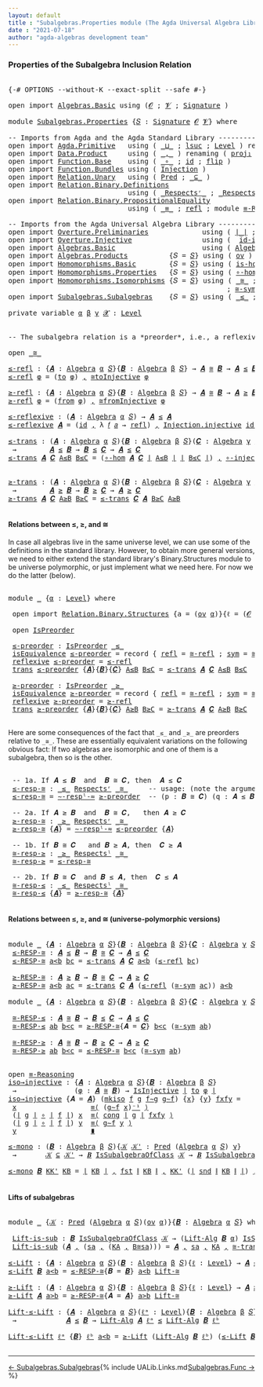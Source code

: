 ```yaml
---
layout: default
title : "Subalgebras.Properties module (The Agda Universal Algebra Library)"
date : "2021-07-18"
author: "agda-algebras development team"
---
```


### <a id="properties-of-the-subalgebra-inclusion-relation">Properties of the Subalgebra Inclusion Relation</a>

<pre class="Agda">

<a id="291" class="Symbol">{-#</a> <a id="295" class="Keyword">OPTIONS</a> <a id="303" class="Pragma">--without-K</a> <a id="315" class="Pragma">--exact-split</a> <a id="329" class="Pragma">--safe</a> <a id="336" class="Symbol">#-}</a>

<a id="341" class="Keyword">open</a> <a id="346" class="Keyword">import</a> <a id="353" href="Algebras.Basic.html" class="Module">Algebras.Basic</a> <a id="368" class="Keyword">using</a> <a id="374" class="Symbol">(</a><a id="375" href="Algebras.Basic.html#1130" class="Generalizable">𝓞</a> <a id="377" class="Symbol">;</a> <a id="379" href="Algebras.Basic.html#1132" class="Generalizable">𝓥</a> <a id="381" class="Symbol">;</a> <a id="383" href="Algebras.Basic.html#3858" class="Function">Signature</a> <a id="393" class="Symbol">)</a>

<a id="396" class="Keyword">module</a> <a id="403" href="Subalgebras.Properties.html" class="Module">Subalgebras.Properties</a> <a id="426" class="Symbol">{</a><a id="427" href="Subalgebras.Properties.html#427" class="Bound">𝑆</a> <a id="429" class="Symbol">:</a> <a id="431" href="Algebras.Basic.html#3858" class="Function">Signature</a> <a id="441" href="Algebras.Basic.html#1130" class="Generalizable">𝓞</a> <a id="443" href="Algebras.Basic.html#1132" class="Generalizable">𝓥</a><a id="444" class="Symbol">}</a> <a id="446" class="Keyword">where</a>

<a id="453" class="Comment">-- Imports from Agda and the Agda Standard Library -------------------------------</a>
<a id="536" class="Keyword">open</a> <a id="541" class="Keyword">import</a> <a id="548" href="Agda.Primitive.html" class="Module">Agda.Primitive</a>   <a id="565" class="Keyword">using</a> <a id="571" class="Symbol">(</a> <a id="573" href="Agda.Primitive.html#810" class="Primitive Operator">_⊔_</a> <a id="577" class="Symbol">;</a> <a id="579" href="Agda.Primitive.html#780" class="Primitive">lsuc</a> <a id="584" class="Symbol">;</a> <a id="586" href="Agda.Primitive.html#597" class="Postulate">Level</a> <a id="592" class="Symbol">)</a> <a id="594" class="Keyword">renaming</a> <a id="603" class="Symbol">(</a> <a id="605" href="Agda.Primitive.html#326" class="Primitive">Set</a> <a id="609" class="Symbol">to</a> <a id="612" class="Primitive">Type</a> <a id="617" class="Symbol">)</a>
<a id="619" class="Keyword">open</a> <a id="624" class="Keyword">import</a> <a id="631" href="Data.Product.html" class="Module">Data.Product</a>     <a id="648" class="Keyword">using</a> <a id="654" class="Symbol">(</a> <a id="656" href="Agda.Builtin.Sigma.html#236" class="InductiveConstructor Operator">_,_</a> <a id="660" class="Symbol">)</a> <a id="662" class="Keyword">renaming</a> <a id="671" class="Symbol">(</a> <a id="673" href="Agda.Builtin.Sigma.html#252" class="Field">proj₁</a> <a id="679" class="Symbol">to</a> <a id="682" class="Field">fst</a> <a id="686" class="Symbol">;</a> <a id="688" href="Agda.Builtin.Sigma.html#264" class="Field">proj₂</a> <a id="694" class="Symbol">to</a> <a id="697" class="Field">snd</a> <a id="701" class="Symbol">)</a>
<a id="703" class="Keyword">open</a> <a id="708" class="Keyword">import</a> <a id="715" href="Function.Base.html" class="Module">Function.Base</a>    <a id="732" class="Keyword">using</a> <a id="738" class="Symbol">(</a> <a id="740" href="Function.Base.html#1031" class="Function Operator">_∘_</a> <a id="744" class="Symbol">;</a> <a id="746" href="Function.Base.html#615" class="Function">id</a> <a id="749" class="Symbol">;</a> <a id="751" href="Function.Base.html#1554" class="Function">flip</a> <a id="756" class="Symbol">)</a>
<a id="758" class="Keyword">open</a> <a id="763" class="Keyword">import</a> <a id="770" href="Function.Bundles.html" class="Module">Function.Bundles</a> <a id="787" class="Keyword">using</a> <a id="793" class="Symbol">(</a> <a id="795" href="Function.Bundles.html#2240" class="Record">Injection</a> <a id="805" class="Symbol">)</a>
<a id="807" class="Keyword">open</a> <a id="812" class="Keyword">import</a> <a id="819" href="Relation.Unary.html" class="Module">Relation.Unary</a>   <a id="836" class="Keyword">using</a> <a id="842" class="Symbol">(</a> <a id="844" href="Relation.Unary.html#1101" class="Function">Pred</a> <a id="849" class="Symbol">;</a> <a id="851" href="Relation.Unary.html#1742" class="Function Operator">_⊆_</a> <a id="855" class="Symbol">)</a>
<a id="857" class="Keyword">open</a> <a id="862" class="Keyword">import</a> <a id="869" href="Relation.Binary.Definitions.html" class="Module">Relation.Binary.Definitions</a>
                             <a id="926" class="Keyword">using</a> <a id="932" class="Symbol">(</a> <a id="934" href="Relation.Binary.Definitions.html#3861" class="Function Operator">_Respectsʳ_</a> <a id="946" class="Symbol">;</a> <a id="948" href="Relation.Binary.Definitions.html#4026" class="Function Operator">_Respectsˡ_</a> <a id="960" class="Symbol">)</a>
<a id="962" class="Keyword">open</a> <a id="967" class="Keyword">import</a> <a id="974" href="Relation.Binary.PropositionalEquality.html" class="Module">Relation.Binary.PropositionalEquality</a>
                             <a id="1041" class="Keyword">using</a> <a id="1047" class="Symbol">(</a> <a id="1049" href="Agda.Builtin.Equality.html#151" class="Datatype Operator">_≡_</a> <a id="1053" class="Symbol">;</a> <a id="1055" href="Agda.Builtin.Equality.html#208" class="InductiveConstructor">refl</a> <a id="1060" class="Symbol">;</a> <a id="1062" class="Keyword">module</a> <a id="1069" href="Relation.Binary.PropositionalEquality.Core.html#2708" class="Module">≡-Reasoning</a> <a id="1081" class="Symbol">;</a> <a id="1083" href="Relation.Binary.PropositionalEquality.Core.html#1130" class="Function">cong</a> <a id="1088" class="Symbol">)</a>

<a id="1091" class="Comment">-- Imports from the Agda Universal Algebra Library --------------------</a>
<a id="1163" class="Keyword">open</a> <a id="1168" class="Keyword">import</a> <a id="1175" href="Overture.Preliminaries.html" class="Module">Overture.Preliminaries</a>             <a id="1210" class="Keyword">using</a> <a id="1216" class="Symbol">(</a> <a id="1218" href="Overture.Preliminaries.html#4382" class="Function Operator">∣_∣</a> <a id="1222" class="Symbol">;</a> <a id="1224" href="Overture.Preliminaries.html#4420" class="Function Operator">∥_∥</a> <a id="1228" class="Symbol">;</a> <a id="1230" href="Overture.Preliminaries.html#4975" class="Function Operator">_⁻¹</a> <a id="1234" class="Symbol">)</a>
<a id="1236" class="Keyword">open</a> <a id="1241" class="Keyword">import</a> <a id="1248" href="Overture.Injective.html" class="Module">Overture.Injective</a>                 <a id="1283" class="Keyword">using</a> <a id="1289" class="Symbol">(</a>  <a id="1292" href="Overture.Injective.html#1150" class="Function">id-is-injective</a> <a id="1308" class="Symbol">;</a> <a id="1310" href="Overture.Injective.html#1265" class="Function">IsInjective</a> <a id="1322" class="Symbol">;</a> <a id="1324" href="Overture.Injective.html#1440" class="Function">∘-injective</a> <a id="1336" class="Symbol">)</a>
<a id="1338" class="Keyword">open</a> <a id="1343" class="Keyword">import</a> <a id="1350" href="Algebras.Basic.html" class="Module">Algebras.Basic</a>                     <a id="1385" class="Keyword">using</a> <a id="1391" class="Symbol">(</a> <a id="1393" href="Algebras.Basic.html#6222" class="Function">Algebra</a> <a id="1401" class="Symbol">;</a> <a id="1403" href="Algebras.Basic.html#10858" class="Function">Lift-Alg</a> <a id="1412" class="Symbol">)</a>
<a id="1414" class="Keyword">open</a> <a id="1419" class="Keyword">import</a> <a id="1426" href="Algebras.Products.html" class="Module">Algebras.Products</a>          <a id="1453" class="Symbol">{</a><a id="1454" class="Argument">𝑆</a> <a id="1456" class="Symbol">=</a> <a id="1458" href="Subalgebras.Properties.html#427" class="Bound">𝑆</a><a id="1459" class="Symbol">}</a> <a id="1461" class="Keyword">using</a> <a id="1467" class="Symbol">(</a> <a id="1469" href="Algebras.Products.html#3135" class="Function">ov</a> <a id="1472" class="Symbol">)</a>
<a id="1474" class="Keyword">open</a> <a id="1479" class="Keyword">import</a> <a id="1486" href="Homomorphisms.Basic.html" class="Module">Homomorphisms.Basic</a>        <a id="1513" class="Symbol">{</a><a id="1514" class="Argument">𝑆</a> <a id="1516" class="Symbol">=</a> <a id="1518" href="Subalgebras.Properties.html#427" class="Bound">𝑆</a><a id="1519" class="Symbol">}</a> <a id="1521" class="Keyword">using</a> <a id="1527" class="Symbol">(</a> <a id="1529" href="Homomorphisms.Basic.html#2538" class="Function">is-homomorphism</a> <a id="1545" class="Symbol">)</a>
<a id="1547" class="Keyword">open</a> <a id="1552" class="Keyword">import</a> <a id="1559" href="Homomorphisms.Properties.html" class="Module">Homomorphisms.Properties</a>   <a id="1586" class="Symbol">{</a><a id="1587" class="Argument">𝑆</a> <a id="1589" class="Symbol">=</a> <a id="1591" href="Subalgebras.Properties.html#427" class="Bound">𝑆</a><a id="1592" class="Symbol">}</a> <a id="1594" class="Keyword">using</a> <a id="1600" class="Symbol">(</a> <a id="1602" href="Homomorphisms.Properties.html#1366" class="Function">∘-hom</a> <a id="1608" class="Symbol">;</a> <a id="1610" href="Homomorphisms.Properties.html#1680" class="Function">∘-is-hom</a> <a id="1619" class="Symbol">)</a>
<a id="1621" class="Keyword">open</a> <a id="1626" class="Keyword">import</a> <a id="1633" href="Homomorphisms.Isomorphisms.html" class="Module">Homomorphisms.Isomorphisms</a> <a id="1660" class="Symbol">{</a><a id="1661" class="Argument">𝑆</a> <a id="1663" class="Symbol">=</a> <a id="1665" href="Subalgebras.Properties.html#427" class="Bound">𝑆</a><a id="1666" class="Symbol">}</a> <a id="1668" class="Keyword">using</a> <a id="1674" class="Symbol">(</a> <a id="1676" href="Homomorphisms.Isomorphisms.html#2333" class="Record Operator">_≅_</a> <a id="1680" class="Symbol">;</a> <a id="1682" href="Homomorphisms.Isomorphisms.html#3500" class="Function">≅toInjective</a> <a id="1695" class="Symbol">;</a> <a id="1697" href="Homomorphisms.Isomorphisms.html#3828" class="Function">≅fromInjective</a> <a id="1712" class="Symbol">;</a> <a id="1714" href="Homomorphisms.Isomorphisms.html#2874" class="Function">≅-refl</a>
                                                     <a id="1774" class="Symbol">;</a> <a id="1776" href="Homomorphisms.Isomorphisms.html#2964" class="Function">≅-sym</a> <a id="1782" class="Symbol">;</a> <a id="1784" href="Homomorphisms.Isomorphisms.html#3053" class="Function">≅-trans</a> <a id="1792" class="Symbol">;</a> <a id="1794" href="Homomorphisms.Isomorphisms.html#4408" class="Function">Lift-≅</a> <a id="1801" class="Symbol">;</a> <a id="1803" href="Homomorphisms.Isomorphisms.html#2427" class="InductiveConstructor">mkiso</a> <a id="1809" class="Symbol">)</a>
<a id="1811" class="Keyword">open</a> <a id="1816" class="Keyword">import</a> <a id="1823" href="Subalgebras.Subalgebras.html" class="Module">Subalgebras.Subalgebras</a>    <a id="1850" class="Symbol">{</a><a id="1851" class="Argument">𝑆</a> <a id="1853" class="Symbol">=</a> <a id="1855" href="Subalgebras.Properties.html#427" class="Bound">𝑆</a><a id="1856" class="Symbol">}</a> <a id="1858" class="Keyword">using</a> <a id="1864" class="Symbol">(</a> <a id="1866" href="Subalgebras.Subalgebras.html#2186" class="Function Operator">_≤_</a> <a id="1870" class="Symbol">;</a> <a id="1872" href="Subalgebras.Subalgebras.html#2339" class="Function Operator">_≥_</a> <a id="1876" class="Symbol">;</a> <a id="1878" href="Subalgebras.Subalgebras.html#5744" class="Function Operator">_IsSubalgebraOfClass_</a> <a id="1900" class="Symbol">)</a>

<a id="1903" class="Keyword">private</a> <a id="1911" class="Keyword">variable</a> <a id="1920" href="Subalgebras.Properties.html#1920" class="Generalizable">α</a> <a id="1922" href="Subalgebras.Properties.html#1922" class="Generalizable">β</a> <a id="1924" href="Subalgebras.Properties.html#1924" class="Generalizable">γ</a> <a id="1926" href="Subalgebras.Properties.html#1926" class="Generalizable">𝓧</a> <a id="1928" class="Symbol">:</a> <a id="1930" href="Agda.Primitive.html#597" class="Postulate">Level</a>


<a id="1938" class="Comment">-- The subalgebra relation is a *preorder*, i.e., a reflexive transitive binary relation.</a>

<a id="2029" class="Keyword">open</a> <a id="2034" href="Homomorphisms.Isomorphisms.html#2333" class="Module Operator">_≅_</a>

<a id="≤-refl"></a><a id="2039" href="Subalgebras.Properties.html#2039" class="Function">≤-refl</a> <a id="2046" class="Symbol">:</a> <a id="2048" class="Symbol">{</a><a id="2049" href="Subalgebras.Properties.html#2049" class="Bound">𝑨</a> <a id="2051" class="Symbol">:</a> <a id="2053" href="Algebras.Basic.html#6222" class="Function">Algebra</a> <a id="2061" href="Subalgebras.Properties.html#1920" class="Generalizable">α</a> <a id="2063" href="Subalgebras.Properties.html#427" class="Bound">𝑆</a><a id="2064" class="Symbol">}{</a><a id="2066" href="Subalgebras.Properties.html#2066" class="Bound">𝑩</a> <a id="2068" class="Symbol">:</a> <a id="2070" href="Algebras.Basic.html#6222" class="Function">Algebra</a> <a id="2078" href="Subalgebras.Properties.html#1922" class="Generalizable">β</a> <a id="2080" href="Subalgebras.Properties.html#427" class="Bound">𝑆</a><a id="2081" class="Symbol">}</a> <a id="2083" class="Symbol">→</a> <a id="2085" href="Subalgebras.Properties.html#2049" class="Bound">𝑨</a> <a id="2087" href="Homomorphisms.Isomorphisms.html#2333" class="Record Operator">≅</a> <a id="2089" href="Subalgebras.Properties.html#2066" class="Bound">𝑩</a> <a id="2091" class="Symbol">→</a> <a id="2093" href="Subalgebras.Properties.html#2049" class="Bound">𝑨</a> <a id="2095" href="Subalgebras.Subalgebras.html#2186" class="Function Operator">≤</a> <a id="2097" href="Subalgebras.Properties.html#2066" class="Bound">𝑩</a>
<a id="2099" href="Subalgebras.Properties.html#2039" class="Function">≤-refl</a> <a id="2106" href="Subalgebras.Properties.html#2106" class="Bound">φ</a> <a id="2108" class="Symbol">=</a> <a id="2110" class="Symbol">(</a><a id="2111" href="Homomorphisms.Isomorphisms.html#2442" class="Field">to</a> <a id="2114" href="Subalgebras.Properties.html#2106" class="Bound">φ</a><a id="2115" class="Symbol">)</a> <a id="2117" href="Agda.Builtin.Sigma.html#236" class="InductiveConstructor Operator">,</a> <a id="2119" href="Homomorphisms.Isomorphisms.html#3500" class="Function">≅toInjective</a> <a id="2132" href="Subalgebras.Properties.html#2106" class="Bound">φ</a>

<a id="≥-refl"></a><a id="2135" href="Subalgebras.Properties.html#2135" class="Function">≥-refl</a> <a id="2142" class="Symbol">:</a> <a id="2144" class="Symbol">{</a><a id="2145" href="Subalgebras.Properties.html#2145" class="Bound">𝑨</a> <a id="2147" class="Symbol">:</a> <a id="2149" href="Algebras.Basic.html#6222" class="Function">Algebra</a> <a id="2157" href="Subalgebras.Properties.html#1920" class="Generalizable">α</a> <a id="2159" href="Subalgebras.Properties.html#427" class="Bound">𝑆</a><a id="2160" class="Symbol">}{</a><a id="2162" href="Subalgebras.Properties.html#2162" class="Bound">𝑩</a> <a id="2164" class="Symbol">:</a> <a id="2166" href="Algebras.Basic.html#6222" class="Function">Algebra</a> <a id="2174" href="Subalgebras.Properties.html#1922" class="Generalizable">β</a> <a id="2176" href="Subalgebras.Properties.html#427" class="Bound">𝑆</a><a id="2177" class="Symbol">}</a> <a id="2179" class="Symbol">→</a> <a id="2181" href="Subalgebras.Properties.html#2145" class="Bound">𝑨</a> <a id="2183" href="Homomorphisms.Isomorphisms.html#2333" class="Record Operator">≅</a> <a id="2185" href="Subalgebras.Properties.html#2162" class="Bound">𝑩</a> <a id="2187" class="Symbol">→</a> <a id="2189" href="Subalgebras.Properties.html#2145" class="Bound">𝑨</a> <a id="2191" href="Subalgebras.Subalgebras.html#2339" class="Function Operator">≥</a> <a id="2193" href="Subalgebras.Properties.html#2162" class="Bound">𝑩</a>
<a id="2195" href="Subalgebras.Properties.html#2135" class="Function">≥-refl</a> <a id="2202" href="Subalgebras.Properties.html#2202" class="Bound">φ</a> <a id="2204" class="Symbol">=</a> <a id="2206" class="Symbol">(</a><a id="2207" href="Homomorphisms.Isomorphisms.html#2457" class="Field">from</a> <a id="2212" href="Subalgebras.Properties.html#2202" class="Bound">φ</a><a id="2213" class="Symbol">)</a> <a id="2215" href="Agda.Builtin.Sigma.html#236" class="InductiveConstructor Operator">,</a> <a id="2217" href="Homomorphisms.Isomorphisms.html#3828" class="Function">≅fromInjective</a> <a id="2232" href="Subalgebras.Properties.html#2202" class="Bound">φ</a>

<a id="≤-reflexive"></a><a id="2235" href="Subalgebras.Properties.html#2235" class="Function">≤-reflexive</a> <a id="2247" class="Symbol">:</a> <a id="2249" class="Symbol">(</a><a id="2250" href="Subalgebras.Properties.html#2250" class="Bound">𝑨</a> <a id="2252" class="Symbol">:</a> <a id="2254" href="Algebras.Basic.html#6222" class="Function">Algebra</a> <a id="2262" href="Subalgebras.Properties.html#1920" class="Generalizable">α</a> <a id="2264" href="Subalgebras.Properties.html#427" class="Bound">𝑆</a><a id="2265" class="Symbol">)</a> <a id="2267" class="Symbol">→</a> <a id="2269" href="Subalgebras.Properties.html#2250" class="Bound">𝑨</a> <a id="2271" href="Subalgebras.Subalgebras.html#2186" class="Function Operator">≤</a> <a id="2273" href="Subalgebras.Properties.html#2250" class="Bound">𝑨</a>
<a id="2275" href="Subalgebras.Properties.html#2235" class="Function">≤-reflexive</a> <a id="2287" href="Subalgebras.Properties.html#2287" class="Bound">𝑨</a> <a id="2289" class="Symbol">=</a> <a id="2291" class="Symbol">(</a><a id="2292" href="Function.Base.html#615" class="Function">id</a> <a id="2295" href="Agda.Builtin.Sigma.html#236" class="InductiveConstructor Operator">,</a> <a id="2297" class="Symbol">λ</a> <a id="2299" href="Subalgebras.Properties.html#2299" class="Bound">𝑓</a> <a id="2301" href="Subalgebras.Properties.html#2301" class="Bound">𝑎</a> <a id="2303" class="Symbol">→</a> <a id="2305" href="Agda.Builtin.Equality.html#208" class="InductiveConstructor">refl</a><a id="2309" class="Symbol">)</a> <a id="2311" href="Agda.Builtin.Sigma.html#236" class="InductiveConstructor Operator">,</a> <a id="2313" href="Function.Bundles.html#2366" class="Field">Injection.injective</a> <a id="2333" href="Overture.Injective.html#1150" class="Function">id-is-injective</a>

<a id="≤-trans"></a><a id="2350" href="Subalgebras.Properties.html#2350" class="Function">≤-trans</a> <a id="2358" class="Symbol">:</a> <a id="2360" class="Symbol">(</a><a id="2361" href="Subalgebras.Properties.html#2361" class="Bound">𝑨</a> <a id="2363" class="Symbol">:</a> <a id="2365" href="Algebras.Basic.html#6222" class="Function">Algebra</a> <a id="2373" href="Subalgebras.Properties.html#1920" class="Generalizable">α</a> <a id="2375" href="Subalgebras.Properties.html#427" class="Bound">𝑆</a><a id="2376" class="Symbol">){</a><a id="2378" href="Subalgebras.Properties.html#2378" class="Bound">𝑩</a> <a id="2380" class="Symbol">:</a> <a id="2382" href="Algebras.Basic.html#6222" class="Function">Algebra</a> <a id="2390" href="Subalgebras.Properties.html#1922" class="Generalizable">β</a> <a id="2392" href="Subalgebras.Properties.html#427" class="Bound">𝑆</a><a id="2393" class="Symbol">}(</a><a id="2395" href="Subalgebras.Properties.html#2395" class="Bound">𝑪</a> <a id="2397" class="Symbol">:</a> <a id="2399" href="Algebras.Basic.html#6222" class="Function">Algebra</a> <a id="2407" href="Subalgebras.Properties.html#1924" class="Generalizable">γ</a> <a id="2409" href="Subalgebras.Properties.html#427" class="Bound">𝑆</a><a id="2410" class="Symbol">)</a>
 <a id="2413" class="Symbol">→</a>        <a id="2422" href="Subalgebras.Properties.html#2361" class="Bound">𝑨</a> <a id="2424" href="Subalgebras.Subalgebras.html#2186" class="Function Operator">≤</a> <a id="2426" href="Subalgebras.Properties.html#2378" class="Bound">𝑩</a> <a id="2428" class="Symbol">→</a> <a id="2430" href="Subalgebras.Properties.html#2378" class="Bound">𝑩</a> <a id="2432" href="Subalgebras.Subalgebras.html#2186" class="Function Operator">≤</a> <a id="2434" href="Subalgebras.Properties.html#2395" class="Bound">𝑪</a> <a id="2436" class="Symbol">→</a> <a id="2438" href="Subalgebras.Properties.html#2361" class="Bound">𝑨</a> <a id="2440" href="Subalgebras.Subalgebras.html#2186" class="Function Operator">≤</a> <a id="2442" href="Subalgebras.Properties.html#2395" class="Bound">𝑪</a>
<a id="2444" href="Subalgebras.Properties.html#2350" class="Function">≤-trans</a> <a id="2452" href="Subalgebras.Properties.html#2452" class="Bound">𝑨</a> <a id="2454" href="Subalgebras.Properties.html#2454" class="Bound">𝑪</a> <a id="2456" href="Subalgebras.Properties.html#2456" class="Bound">A≤B</a> <a id="2460" href="Subalgebras.Properties.html#2460" class="Bound">B≤C</a> <a id="2464" class="Symbol">=</a> <a id="2466" class="Symbol">(</a><a id="2467" href="Homomorphisms.Properties.html#1366" class="Function">∘-hom</a> <a id="2473" href="Subalgebras.Properties.html#2452" class="Bound">𝑨</a> <a id="2475" href="Subalgebras.Properties.html#2454" class="Bound">𝑪</a> <a id="2477" href="Overture.Preliminaries.html#4382" class="Function Operator">∣</a> <a id="2479" href="Subalgebras.Properties.html#2456" class="Bound">A≤B</a> <a id="2483" href="Overture.Preliminaries.html#4382" class="Function Operator">∣</a> <a id="2485" href="Overture.Preliminaries.html#4382" class="Function Operator">∣</a> <a id="2487" href="Subalgebras.Properties.html#2460" class="Bound">B≤C</a> <a id="2491" href="Overture.Preliminaries.html#4382" class="Function Operator">∣</a><a id="2492" class="Symbol">)</a> <a id="2494" href="Agda.Builtin.Sigma.html#236" class="InductiveConstructor Operator">,</a> <a id="2496" href="Overture.Injective.html#1440" class="Function">∘-injective</a> <a id="2508" href="Overture.Preliminaries.html#4420" class="Function Operator">∥</a> <a id="2510" href="Subalgebras.Properties.html#2456" class="Bound">A≤B</a> <a id="2514" href="Overture.Preliminaries.html#4420" class="Function Operator">∥</a> <a id="2516" href="Overture.Preliminaries.html#4420" class="Function Operator">∥</a> <a id="2518" href="Subalgebras.Properties.html#2460" class="Bound">B≤C</a> <a id="2522" href="Overture.Preliminaries.html#4420" class="Function Operator">∥</a>


<a id="≥-trans"></a><a id="2526" href="Subalgebras.Properties.html#2526" class="Function">≥-trans</a> <a id="2534" class="Symbol">:</a> <a id="2536" class="Symbol">(</a><a id="2537" href="Subalgebras.Properties.html#2537" class="Bound">𝑨</a> <a id="2539" class="Symbol">:</a> <a id="2541" href="Algebras.Basic.html#6222" class="Function">Algebra</a> <a id="2549" href="Subalgebras.Properties.html#1920" class="Generalizable">α</a> <a id="2551" href="Subalgebras.Properties.html#427" class="Bound">𝑆</a><a id="2552" class="Symbol">){</a><a id="2554" href="Subalgebras.Properties.html#2554" class="Bound">𝑩</a> <a id="2556" class="Symbol">:</a> <a id="2558" href="Algebras.Basic.html#6222" class="Function">Algebra</a> <a id="2566" href="Subalgebras.Properties.html#1922" class="Generalizable">β</a> <a id="2568" href="Subalgebras.Properties.html#427" class="Bound">𝑆</a><a id="2569" class="Symbol">}(</a><a id="2571" href="Subalgebras.Properties.html#2571" class="Bound">𝑪</a> <a id="2573" class="Symbol">:</a> <a id="2575" href="Algebras.Basic.html#6222" class="Function">Algebra</a> <a id="2583" href="Subalgebras.Properties.html#1924" class="Generalizable">γ</a> <a id="2585" href="Subalgebras.Properties.html#427" class="Bound">𝑆</a><a id="2586" class="Symbol">)</a>
 <a id="2589" class="Symbol">→</a>        <a id="2598" href="Subalgebras.Properties.html#2537" class="Bound">𝑨</a> <a id="2600" href="Subalgebras.Subalgebras.html#2339" class="Function Operator">≥</a> <a id="2602" href="Subalgebras.Properties.html#2554" class="Bound">𝑩</a> <a id="2604" class="Symbol">→</a> <a id="2606" href="Subalgebras.Properties.html#2554" class="Bound">𝑩</a> <a id="2608" href="Subalgebras.Subalgebras.html#2339" class="Function Operator">≥</a> <a id="2610" href="Subalgebras.Properties.html#2571" class="Bound">𝑪</a> <a id="2612" class="Symbol">→</a> <a id="2614" href="Subalgebras.Properties.html#2537" class="Bound">𝑨</a> <a id="2616" href="Subalgebras.Subalgebras.html#2339" class="Function Operator">≥</a> <a id="2618" href="Subalgebras.Properties.html#2571" class="Bound">𝑪</a>
<a id="2620" href="Subalgebras.Properties.html#2526" class="Function">≥-trans</a> <a id="2628" href="Subalgebras.Properties.html#2628" class="Bound">𝑨</a> <a id="2630" href="Subalgebras.Properties.html#2630" class="Bound">𝑪</a> <a id="2632" href="Subalgebras.Properties.html#2632" class="Bound">A≥B</a> <a id="2636" href="Subalgebras.Properties.html#2636" class="Bound">B≥C</a> <a id="2640" class="Symbol">=</a> <a id="2642" href="Subalgebras.Properties.html#2350" class="Function">≤-trans</a> <a id="2650" href="Subalgebras.Properties.html#2630" class="Bound">𝑪</a> <a id="2652" href="Subalgebras.Properties.html#2628" class="Bound">𝑨</a> <a id="2654" href="Subalgebras.Properties.html#2636" class="Bound">B≥C</a> <a id="2658" href="Subalgebras.Properties.html#2632" class="Bound">A≥B</a>

</pre>

#### <a id="relations-between">Relations between ≤, ≥, and ≅</a>

In case all algebras live in the same universe level, we can use some of the definitions
in the standard library. However, to obtain more general versions, we need to either
extend the standard library's Binary.Structures module to be universe polymorphic, or
just implement what we need here.  For now we do the latter (below).

<pre class="Agda">

<a id="3085" class="Keyword">module</a> <a id="3092" href="Subalgebras.Properties.html#3092" class="Module">_</a> <a id="3094" class="Symbol">{</a><a id="3095" href="Subalgebras.Properties.html#3095" class="Bound">α</a> <a id="3097" class="Symbol">:</a> <a id="3099" href="Agda.Primitive.html#597" class="Postulate">Level</a><a id="3104" class="Symbol">}</a> <a id="3106" class="Keyword">where</a>

 <a id="3114" class="Keyword">open</a> <a id="3119" class="Keyword">import</a> <a id="3126" href="Relation.Binary.Structures.html" class="Module">Relation.Binary.Structures</a> <a id="3153" class="Symbol">{</a><a id="3154" class="Argument">a</a> <a id="3156" class="Symbol">=</a> <a id="3158" class="Symbol">(</a><a id="3159" href="Algebras.Products.html#3135" class="Function">ov</a> <a id="3162" href="Subalgebras.Properties.html#3095" class="Bound">α</a><a id="3163" class="Symbol">)}{</a><a id="3166" class="Argument">ℓ</a> <a id="3168" class="Symbol">=</a> <a id="3170" class="Symbol">(</a><a id="3171" href="Subalgebras.Properties.html#441" class="Bound">𝓞</a> <a id="3173" href="Agda.Primitive.html#810" class="Primitive Operator">⊔</a> <a id="3175" href="Subalgebras.Properties.html#443" class="Bound">𝓥</a> <a id="3177" href="Agda.Primitive.html#810" class="Primitive Operator">⊔</a> <a id="3179" href="Subalgebras.Properties.html#3095" class="Bound">α</a><a id="3180" class="Symbol">)}</a> <a id="3183" class="Symbol">(</a><a id="3184" href="Homomorphisms.Isomorphisms.html#2333" class="Record Operator">_≅_</a> <a id="3188" class="Symbol">{</a><a id="3189" href="Subalgebras.Properties.html#3095" class="Bound">α</a><a id="3190" class="Symbol">}{</a><a id="3192" href="Subalgebras.Properties.html#3095" class="Bound">α</a><a id="3193" class="Symbol">})</a>

 <a id="3198" class="Keyword">open</a> <a id="3203" href="Relation.Binary.Structures.html#2163" class="Module">IsPreorder</a>

 <a id="3216" href="Subalgebras.Properties.html#3216" class="Function">≤-preorder</a> <a id="3227" class="Symbol">:</a> <a id="3229" href="Relation.Binary.Structures.html#2163" class="Record">IsPreorder</a> <a id="3240" href="Subalgebras.Subalgebras.html#2186" class="Function Operator">_≤_</a>
 <a id="3245" href="Relation.Binary.Structures.html#2228" class="Field">isEquivalence</a> <a id="3259" href="Subalgebras.Properties.html#3216" class="Function">≤-preorder</a> <a id="3270" class="Symbol">=</a> <a id="3272" class="Keyword">record</a> <a id="3279" class="Symbol">{</a> <a id="3281" href="Relation.Binary.Structures.html#1568" class="Field">refl</a> <a id="3286" class="Symbol">=</a> <a id="3288" href="Homomorphisms.Isomorphisms.html#2874" class="Function">≅-refl</a> <a id="3295" class="Symbol">;</a> <a id="3297" href="Relation.Binary.Structures.html#1594" class="Field">sym</a> <a id="3301" class="Symbol">=</a> <a id="3303" href="Homomorphisms.Isomorphisms.html#2964" class="Function">≅-sym</a> <a id="3309" class="Symbol">;</a> <a id="3311" href="Relation.Binary.Structures.html#1620" class="Field">trans</a> <a id="3317" class="Symbol">=</a> <a id="3319" href="Homomorphisms.Isomorphisms.html#3053" class="Function">≅-trans</a> <a id="3327" class="Symbol">}</a>
 <a id="3330" href="Relation.Binary.Structures.html#2331" class="Field">reflexive</a> <a id="3340" href="Subalgebras.Properties.html#3216" class="Function">≤-preorder</a> <a id="3351" class="Symbol">=</a> <a id="3353" href="Subalgebras.Properties.html#2039" class="Function">≤-refl</a>
 <a id="3361" href="Relation.Binary.Structures.html#2361" class="Field">trans</a> <a id="3367" href="Subalgebras.Properties.html#3216" class="Function">≤-preorder</a> <a id="3378" class="Symbol">{</a><a id="3379" href="Subalgebras.Properties.html#3379" class="Bound">𝑨</a><a id="3380" class="Symbol">}{</a><a id="3382" href="Subalgebras.Properties.html#3382" class="Bound">𝑩</a><a id="3383" class="Symbol">}{</a><a id="3385" href="Subalgebras.Properties.html#3385" class="Bound">𝑪</a><a id="3386" class="Symbol">}</a> <a id="3388" href="Subalgebras.Properties.html#3388" class="Bound">A≤B</a> <a id="3392" href="Subalgebras.Properties.html#3392" class="Bound">B≤C</a> <a id="3396" class="Symbol">=</a> <a id="3398" href="Subalgebras.Properties.html#2350" class="Function">≤-trans</a> <a id="3406" href="Subalgebras.Properties.html#3379" class="Bound">𝑨</a> <a id="3408" href="Subalgebras.Properties.html#3385" class="Bound">𝑪</a> <a id="3410" href="Subalgebras.Properties.html#3388" class="Bound">A≤B</a> <a id="3414" href="Subalgebras.Properties.html#3392" class="Bound">B≤C</a>

 <a id="3420" href="Subalgebras.Properties.html#3420" class="Function">≥-preorder</a> <a id="3431" class="Symbol">:</a> <a id="3433" href="Relation.Binary.Structures.html#2163" class="Record">IsPreorder</a> <a id="3444" href="Subalgebras.Subalgebras.html#2339" class="Function Operator">_≥_</a>
 <a id="3449" href="Relation.Binary.Structures.html#2228" class="Field">isEquivalence</a> <a id="3463" href="Subalgebras.Properties.html#3420" class="Function">≥-preorder</a> <a id="3474" class="Symbol">=</a> <a id="3476" class="Keyword">record</a> <a id="3483" class="Symbol">{</a> <a id="3485" href="Relation.Binary.Structures.html#1568" class="Field">refl</a> <a id="3490" class="Symbol">=</a> <a id="3492" href="Homomorphisms.Isomorphisms.html#2874" class="Function">≅-refl</a> <a id="3499" class="Symbol">;</a> <a id="3501" href="Relation.Binary.Structures.html#1594" class="Field">sym</a> <a id="3505" class="Symbol">=</a> <a id="3507" href="Homomorphisms.Isomorphisms.html#2964" class="Function">≅-sym</a> <a id="3513" class="Symbol">;</a> <a id="3515" href="Relation.Binary.Structures.html#1620" class="Field">trans</a> <a id="3521" class="Symbol">=</a> <a id="3523" href="Homomorphisms.Isomorphisms.html#3053" class="Function">≅-trans</a> <a id="3531" class="Symbol">}</a>
 <a id="3534" href="Relation.Binary.Structures.html#2331" class="Field">reflexive</a> <a id="3544" href="Subalgebras.Properties.html#3420" class="Function">≥-preorder</a> <a id="3555" class="Symbol">=</a> <a id="3557" href="Subalgebras.Properties.html#2135" class="Function">≥-refl</a>
 <a id="3565" href="Relation.Binary.Structures.html#2361" class="Field">trans</a> <a id="3571" href="Subalgebras.Properties.html#3420" class="Function">≥-preorder</a> <a id="3582" class="Symbol">{</a><a id="3583" href="Subalgebras.Properties.html#3583" class="Bound">𝑨</a><a id="3584" class="Symbol">}{</a><a id="3586" href="Subalgebras.Properties.html#3586" class="Bound">𝑩</a><a id="3587" class="Symbol">}{</a><a id="3589" href="Subalgebras.Properties.html#3589" class="Bound">𝑪</a><a id="3590" class="Symbol">}</a> <a id="3592" href="Subalgebras.Properties.html#3592" class="Bound">A≥B</a> <a id="3596" href="Subalgebras.Properties.html#3596" class="Bound">B≥C</a> <a id="3600" class="Symbol">=</a> <a id="3602" href="Subalgebras.Properties.html#2526" class="Function">≥-trans</a> <a id="3610" href="Subalgebras.Properties.html#3583" class="Bound">𝑨</a> <a id="3612" href="Subalgebras.Properties.html#3589" class="Bound">𝑪</a> <a id="3614" href="Subalgebras.Properties.html#3592" class="Bound">A≥B</a> <a id="3618" href="Subalgebras.Properties.html#3596" class="Bound">B≥C</a>

</pre>

Here are some consequences of the fact that `_≤_` and `_≥_` are preorders relative to `_≅_`.
These are essentially equivalent variations on the following obvious fact: If two algebras are isomorphic and one of them is a subalgebra, then so is the other.

<pre class="Agda">

 <a id="3905" class="Comment">-- 1a. If 𝑨 ≤ 𝑩  and  𝑩 ≅ 𝑪, then  𝑨 ≤ 𝑪</a>
 <a id="3947" href="Subalgebras.Properties.html#3947" class="Function">≤-resp-≅</a> <a id="3956" class="Symbol">:</a> <a id="3958" href="Subalgebras.Subalgebras.html#2186" class="Function Operator">_≤_</a> <a id="3962" href="Relation.Binary.Definitions.html#3861" class="Function Operator">Respectsʳ</a> <a id="3972" href="Homomorphisms.Isomorphisms.html#2333" class="Record Operator">_≅_</a>     <a id="3980" class="Comment">-- usage: (note the argument order)</a>
 <a id="4017" href="Subalgebras.Properties.html#3947" class="Function">≤-resp-≅</a> <a id="4026" class="Symbol">=</a> <a id="4028" href="Relation.Binary.Structures.html#2489" class="Function">∼-respˡ-≈</a> <a id="4038" href="Subalgebras.Properties.html#3420" class="Function">≥-preorder</a>  <a id="4050" class="Comment">-- (p : 𝑩 ≅ 𝑪) (q : 𝑨 ≤ 𝑩) → (≤-resp-≅ p q) : 𝑨 ≤ 𝑪</a>

 <a id="4104" class="Comment">-- 2a. If 𝑨 ≥ 𝑩  and  𝑩 ≅ 𝑪,   then 𝑨 ≥ 𝑪</a>
 <a id="4147" href="Subalgebras.Properties.html#4147" class="Function">≥-resp-≅</a> <a id="4156" class="Symbol">:</a> <a id="4158" href="Subalgebras.Subalgebras.html#2339" class="Function Operator">_≥_</a> <a id="4162" href="Relation.Binary.Definitions.html#3861" class="Function Operator">Respectsʳ</a> <a id="4172" href="Homomorphisms.Isomorphisms.html#2333" class="Record Operator">_≅_</a>
 <a id="4177" href="Subalgebras.Properties.html#4147" class="Function">≥-resp-≅</a> <a id="4186" class="Symbol">{</a><a id="4187" href="Subalgebras.Properties.html#4187" class="Bound">𝑨</a><a id="4188" class="Symbol">}</a> <a id="4190" class="Symbol">=</a> <a id="4192" href="Relation.Binary.Structures.html#2489" class="Function">∼-respˡ-≈</a> <a id="4202" href="Subalgebras.Properties.html#3216" class="Function">≤-preorder</a> <a id="4213" class="Symbol">{</a><a id="4214" href="Subalgebras.Properties.html#4187" class="Bound">𝑨</a><a id="4215" class="Symbol">}</a>

 <a id="4219" class="Comment">-- 1b. If 𝑩 ≅ 𝑪   and 𝑩 ≥ 𝑨, then  𝑪 ≥ 𝑨</a>
 <a id="4261" href="Subalgebras.Properties.html#4261" class="Function">≅-resp-≥</a> <a id="4270" class="Symbol">:</a> <a id="4272" href="Subalgebras.Subalgebras.html#2339" class="Function Operator">_≥_</a> <a id="4276" href="Relation.Binary.Definitions.html#4026" class="Function Operator">Respectsˡ</a> <a id="4286" href="Homomorphisms.Isomorphisms.html#2333" class="Record Operator">_≅_</a>
 <a id="4291" href="Subalgebras.Properties.html#4261" class="Function">≅-resp-≥</a> <a id="4300" class="Symbol">=</a> <a id="4302" href="Subalgebras.Properties.html#3947" class="Function">≤-resp-≅</a>

 <a id="4313" class="Comment">-- 2b. If 𝑩 ≅ 𝑪  and 𝑩 ≤ 𝑨, then  𝑪 ≤ 𝑨</a>
 <a id="4354" href="Subalgebras.Properties.html#4354" class="Function">≅-resp-≤</a> <a id="4363" class="Symbol">:</a> <a id="4365" href="Subalgebras.Subalgebras.html#2186" class="Function Operator">_≤_</a> <a id="4369" href="Relation.Binary.Definitions.html#4026" class="Function Operator">Respectsˡ</a> <a id="4379" href="Homomorphisms.Isomorphisms.html#2333" class="Record Operator">_≅_</a>
 <a id="4384" href="Subalgebras.Properties.html#4354" class="Function">≅-resp-≤</a> <a id="4393" class="Symbol">{</a><a id="4394" href="Subalgebras.Properties.html#4394" class="Bound">𝑨</a><a id="4395" class="Symbol">}</a> <a id="4397" class="Symbol">=</a> <a id="4399" href="Subalgebras.Properties.html#4147" class="Function">≥-resp-≅</a> <a id="4408" class="Symbol">{</a><a id="4409" href="Subalgebras.Properties.html#4394" class="Bound">𝑨</a><a id="4410" class="Symbol">}</a>

</pre>

#### <a id="relations-between-polymorphic-versions)">Relations between ≤, ≥, and ≅ (universe-polymorphic versions)</a>

<pre class="Agda">

<a id="4559" class="Keyword">module</a> <a id="4566" href="Subalgebras.Properties.html#4566" class="Module">_</a> <a id="4568" class="Symbol">{</a><a id="4569" href="Subalgebras.Properties.html#4569" class="Bound">𝑨</a> <a id="4571" class="Symbol">:</a> <a id="4573" href="Algebras.Basic.html#6222" class="Function">Algebra</a> <a id="4581" href="Subalgebras.Properties.html#1920" class="Generalizable">α</a> <a id="4583" href="Subalgebras.Properties.html#427" class="Bound">𝑆</a><a id="4584" class="Symbol">}{</a><a id="4586" href="Subalgebras.Properties.html#4586" class="Bound">𝑩</a> <a id="4588" class="Symbol">:</a> <a id="4590" href="Algebras.Basic.html#6222" class="Function">Algebra</a> <a id="4598" href="Subalgebras.Properties.html#1922" class="Generalizable">β</a> <a id="4600" href="Subalgebras.Properties.html#427" class="Bound">𝑆</a><a id="4601" class="Symbol">}{</a><a id="4603" href="Subalgebras.Properties.html#4603" class="Bound">𝑪</a> <a id="4605" class="Symbol">:</a> <a id="4607" href="Algebras.Basic.html#6222" class="Function">Algebra</a> <a id="4615" href="Subalgebras.Properties.html#1924" class="Generalizable">γ</a> <a id="4617" href="Subalgebras.Properties.html#427" class="Bound">𝑆</a><a id="4618" class="Symbol">}</a> <a id="4620" class="Keyword">where</a>
 <a id="4627" href="Subalgebras.Properties.html#4627" class="Function">≤-RESP-≅</a> <a id="4636" class="Symbol">:</a> <a id="4638" href="Subalgebras.Properties.html#4569" class="Bound">𝑨</a> <a id="4640" href="Subalgebras.Subalgebras.html#2186" class="Function Operator">≤</a> <a id="4642" href="Subalgebras.Properties.html#4586" class="Bound">𝑩</a> <a id="4644" class="Symbol">→</a> <a id="4646" href="Subalgebras.Properties.html#4586" class="Bound">𝑩</a> <a id="4648" href="Homomorphisms.Isomorphisms.html#2333" class="Record Operator">≅</a> <a id="4650" href="Subalgebras.Properties.html#4603" class="Bound">𝑪</a> <a id="4652" class="Symbol">→</a> <a id="4654" href="Subalgebras.Properties.html#4569" class="Bound">𝑨</a> <a id="4656" href="Subalgebras.Subalgebras.html#2186" class="Function Operator">≤</a> <a id="4658" href="Subalgebras.Properties.html#4603" class="Bound">𝑪</a>
 <a id="4661" href="Subalgebras.Properties.html#4627" class="Function">≤-RESP-≅</a> <a id="4670" href="Subalgebras.Properties.html#4670" class="Bound">a&lt;b</a> <a id="4674" href="Subalgebras.Properties.html#4674" class="Bound">bc</a> <a id="4677" class="Symbol">=</a> <a id="4679" href="Subalgebras.Properties.html#2350" class="Function">≤-trans</a> <a id="4687" href="Subalgebras.Properties.html#4569" class="Bound">𝑨</a> <a id="4689" href="Subalgebras.Properties.html#4603" class="Bound">𝑪</a> <a id="4691" href="Subalgebras.Properties.html#4670" class="Bound">a&lt;b</a> <a id="4695" class="Symbol">(</a><a id="4696" href="Subalgebras.Properties.html#2039" class="Function">≤-refl</a> <a id="4703" href="Subalgebras.Properties.html#4674" class="Bound">bc</a><a id="4705" class="Symbol">)</a>

 <a id="4709" href="Subalgebras.Properties.html#4709" class="Function">≥-RESP-≅</a> <a id="4718" class="Symbol">:</a> <a id="4720" href="Subalgebras.Properties.html#4569" class="Bound">𝑨</a> <a id="4722" href="Subalgebras.Subalgebras.html#2339" class="Function Operator">≥</a> <a id="4724" href="Subalgebras.Properties.html#4586" class="Bound">𝑩</a> <a id="4726" class="Symbol">→</a> <a id="4728" href="Subalgebras.Properties.html#4586" class="Bound">𝑩</a> <a id="4730" href="Homomorphisms.Isomorphisms.html#2333" class="Record Operator">≅</a> <a id="4732" href="Subalgebras.Properties.html#4603" class="Bound">𝑪</a> <a id="4734" class="Symbol">→</a> <a id="4736" href="Subalgebras.Properties.html#4569" class="Bound">𝑨</a> <a id="4738" href="Subalgebras.Subalgebras.html#2339" class="Function Operator">≥</a> <a id="4740" href="Subalgebras.Properties.html#4603" class="Bound">𝑪</a>
 <a id="4743" href="Subalgebras.Properties.html#4709" class="Function">≥-RESP-≅</a> <a id="4752" href="Subalgebras.Properties.html#4752" class="Bound">a&lt;b</a> <a id="4756" href="Subalgebras.Properties.html#4756" class="Bound">ac</a> <a id="4759" class="Symbol">=</a> <a id="4761" href="Subalgebras.Properties.html#2350" class="Function">≤-trans</a> <a id="4769" href="Subalgebras.Properties.html#4603" class="Bound">𝑪</a> <a id="4771" href="Subalgebras.Properties.html#4569" class="Bound">𝑨</a> <a id="4773" class="Symbol">(</a><a id="4774" href="Subalgebras.Properties.html#2039" class="Function">≤-refl</a> <a id="4781" class="Symbol">(</a><a id="4782" href="Homomorphisms.Isomorphisms.html#2964" class="Function">≅-sym</a> <a id="4788" href="Subalgebras.Properties.html#4756" class="Bound">ac</a><a id="4790" class="Symbol">))</a> <a id="4793" href="Subalgebras.Properties.html#4752" class="Bound">a&lt;b</a>

<a id="4798" class="Keyword">module</a> <a id="4805" href="Subalgebras.Properties.html#4805" class="Module">_</a> <a id="4807" class="Symbol">{</a><a id="4808" href="Subalgebras.Properties.html#4808" class="Bound">𝑨</a> <a id="4810" class="Symbol">:</a> <a id="4812" href="Algebras.Basic.html#6222" class="Function">Algebra</a> <a id="4820" href="Subalgebras.Properties.html#1920" class="Generalizable">α</a> <a id="4822" href="Subalgebras.Properties.html#427" class="Bound">𝑆</a><a id="4823" class="Symbol">}{</a><a id="4825" href="Subalgebras.Properties.html#4825" class="Bound">𝑩</a> <a id="4827" class="Symbol">:</a> <a id="4829" href="Algebras.Basic.html#6222" class="Function">Algebra</a> <a id="4837" href="Subalgebras.Properties.html#1922" class="Generalizable">β</a> <a id="4839" href="Subalgebras.Properties.html#427" class="Bound">𝑆</a><a id="4840" class="Symbol">}{</a><a id="4842" href="Subalgebras.Properties.html#4842" class="Bound">𝑪</a> <a id="4844" class="Symbol">:</a> <a id="4846" href="Algebras.Basic.html#6222" class="Function">Algebra</a> <a id="4854" href="Subalgebras.Properties.html#1924" class="Generalizable">γ</a> <a id="4856" href="Subalgebras.Properties.html#427" class="Bound">𝑆</a><a id="4857" class="Symbol">}</a> <a id="4859" class="Keyword">where</a>

 <a id="4867" href="Subalgebras.Properties.html#4867" class="Function">≅-RESP-≤</a> <a id="4876" class="Symbol">:</a> <a id="4878" href="Subalgebras.Properties.html#4808" class="Bound">𝑨</a> <a id="4880" href="Homomorphisms.Isomorphisms.html#2333" class="Record Operator">≅</a> <a id="4882" href="Subalgebras.Properties.html#4825" class="Bound">𝑩</a> <a id="4884" class="Symbol">→</a> <a id="4886" href="Subalgebras.Properties.html#4825" class="Bound">𝑩</a> <a id="4888" href="Subalgebras.Subalgebras.html#2186" class="Function Operator">≤</a> <a id="4890" href="Subalgebras.Properties.html#4842" class="Bound">𝑪</a> <a id="4892" class="Symbol">→</a> <a id="4894" href="Subalgebras.Properties.html#4808" class="Bound">𝑨</a> <a id="4896" href="Subalgebras.Subalgebras.html#2186" class="Function Operator">≤</a> <a id="4898" href="Subalgebras.Properties.html#4842" class="Bound">𝑪</a>
 <a id="4901" href="Subalgebras.Properties.html#4867" class="Function">≅-RESP-≤</a> <a id="4910" href="Subalgebras.Properties.html#4910" class="Bound">ab</a> <a id="4913" href="Subalgebras.Properties.html#4913" class="Bound">b&lt;c</a> <a id="4917" class="Symbol">=</a> <a id="4919" href="Subalgebras.Properties.html#4709" class="Function">≥-RESP-≅</a><a id="4927" class="Symbol">{</a><a id="4928" class="Argument">𝑨</a> <a id="4930" class="Symbol">=</a> <a id="4932" href="Subalgebras.Properties.html#4842" class="Bound">𝑪</a><a id="4933" class="Symbol">}</a> <a id="4935" href="Subalgebras.Properties.html#4913" class="Bound">b&lt;c</a> <a id="4939" class="Symbol">(</a><a id="4940" href="Homomorphisms.Isomorphisms.html#2964" class="Function">≅-sym</a> <a id="4946" href="Subalgebras.Properties.html#4910" class="Bound">ab</a><a id="4948" class="Symbol">)</a>

 <a id="4952" href="Subalgebras.Properties.html#4952" class="Function">≅-RESP-≥</a> <a id="4961" class="Symbol">:</a> <a id="4963" href="Subalgebras.Properties.html#4808" class="Bound">𝑨</a> <a id="4965" href="Homomorphisms.Isomorphisms.html#2333" class="Record Operator">≅</a> <a id="4967" href="Subalgebras.Properties.html#4825" class="Bound">𝑩</a> <a id="4969" class="Symbol">→</a> <a id="4971" href="Subalgebras.Properties.html#4825" class="Bound">𝑩</a> <a id="4973" href="Subalgebras.Subalgebras.html#2339" class="Function Operator">≥</a> <a id="4975" href="Subalgebras.Properties.html#4842" class="Bound">𝑪</a> <a id="4977" class="Symbol">→</a> <a id="4979" href="Subalgebras.Properties.html#4808" class="Bound">𝑨</a> <a id="4981" href="Subalgebras.Subalgebras.html#2339" class="Function Operator">≥</a> <a id="4983" href="Subalgebras.Properties.html#4842" class="Bound">𝑪</a>
 <a id="4986" href="Subalgebras.Properties.html#4952" class="Function">≅-RESP-≥</a> <a id="4995" href="Subalgebras.Properties.html#4995" class="Bound">ab</a> <a id="4998" href="Subalgebras.Properties.html#4998" class="Bound">b&lt;c</a> <a id="5002" class="Symbol">=</a> <a id="5004" href="Subalgebras.Properties.html#4627" class="Function">≤-RESP-≅</a> <a id="5013" href="Subalgebras.Properties.html#4998" class="Bound">b&lt;c</a> <a id="5017" class="Symbol">(</a><a id="5018" href="Homomorphisms.Isomorphisms.html#2964" class="Function">≅-sym</a> <a id="5024" href="Subalgebras.Properties.html#4995" class="Bound">ab</a><a id="5026" class="Symbol">)</a>


<a id="5030" class="Keyword">open</a> <a id="5035" href="Relation.Binary.PropositionalEquality.Core.html#2708" class="Module">≡-Reasoning</a>
<a id="iso→injective"></a><a id="5047" href="Subalgebras.Properties.html#5047" class="Function">iso→injective</a> <a id="5061" class="Symbol">:</a> <a id="5063" class="Symbol">{</a><a id="5064" href="Subalgebras.Properties.html#5064" class="Bound">𝑨</a> <a id="5066" class="Symbol">:</a> <a id="5068" href="Algebras.Basic.html#6222" class="Function">Algebra</a> <a id="5076" href="Subalgebras.Properties.html#1920" class="Generalizable">α</a> <a id="5078" href="Subalgebras.Properties.html#427" class="Bound">𝑆</a><a id="5079" class="Symbol">}{</a><a id="5081" href="Subalgebras.Properties.html#5081" class="Bound">𝑩</a> <a id="5083" class="Symbol">:</a> <a id="5085" href="Algebras.Basic.html#6222" class="Function">Algebra</a> <a id="5093" href="Subalgebras.Properties.html#1922" class="Generalizable">β</a> <a id="5095" href="Subalgebras.Properties.html#427" class="Bound">𝑆</a><a id="5096" class="Symbol">}</a>
 <a id="5099" class="Symbol">→</a>              <a id="5114" class="Symbol">(</a><a id="5115" href="Subalgebras.Properties.html#5115" class="Bound">φ</a> <a id="5117" class="Symbol">:</a> <a id="5119" href="Subalgebras.Properties.html#5064" class="Bound">𝑨</a> <a id="5121" href="Homomorphisms.Isomorphisms.html#2333" class="Record Operator">≅</a> <a id="5123" href="Subalgebras.Properties.html#5081" class="Bound">𝑩</a><a id="5124" class="Symbol">)</a> <a id="5126" class="Symbol">→</a> <a id="5128" href="Overture.Injective.html#1265" class="Function">IsInjective</a> <a id="5140" href="Overture.Preliminaries.html#4382" class="Function Operator">∣</a> <a id="5142" href="Homomorphisms.Isomorphisms.html#2442" class="Field">to</a> <a id="5145" href="Subalgebras.Properties.html#5115" class="Bound">φ</a> <a id="5147" href="Overture.Preliminaries.html#4382" class="Function Operator">∣</a>
<a id="5149" href="Subalgebras.Properties.html#5047" class="Function">iso→injective</a> <a id="5163" class="Symbol">{</a><a id="5164" class="Argument">𝑨</a> <a id="5166" class="Symbol">=</a> <a id="5168" href="Subalgebras.Properties.html#5168" class="Bound">𝑨</a><a id="5169" class="Symbol">}</a> <a id="5171" class="Symbol">(</a><a id="5172" href="Homomorphisms.Isomorphisms.html#2427" class="InductiveConstructor">mkiso</a> <a id="5178" href="Subalgebras.Properties.html#5178" class="Bound">f</a> <a id="5180" href="Subalgebras.Properties.html#5180" class="Bound">g</a> <a id="5182" href="Subalgebras.Properties.html#5182" class="Bound">f∼g</a> <a id="5186" href="Subalgebras.Properties.html#5186" class="Bound">g∼f</a><a id="5189" class="Symbol">)</a> <a id="5191" class="Symbol">{</a><a id="5192" href="Subalgebras.Properties.html#5192" class="Bound">x</a><a id="5193" class="Symbol">}</a> <a id="5195" class="Symbol">{</a><a id="5196" href="Subalgebras.Properties.html#5196" class="Bound">y</a><a id="5197" class="Symbol">}</a> <a id="5199" href="Subalgebras.Properties.html#5199" class="Bound">fxfy</a> <a id="5204" class="Symbol">=</a>
 <a id="5207" href="Subalgebras.Properties.html#5192" class="Bound">x</a>                  <a id="5226" href="Relation.Binary.PropositionalEquality.Core.html#2923" class="Function">≡⟨</a> <a id="5229" class="Symbol">(</a><a id="5230" href="Subalgebras.Properties.html#5186" class="Bound">g∼f</a> <a id="5234" href="Subalgebras.Properties.html#5192" class="Bound">x</a><a id="5235" class="Symbol">)</a><a id="5236" href="Overture.Preliminaries.html#4975" class="Function Operator">⁻¹</a> <a id="5239" href="Relation.Binary.PropositionalEquality.Core.html#2923" class="Function">⟩</a>
 <a id="5242" class="Symbol">(</a><a id="5243" href="Overture.Preliminaries.html#4382" class="Function Operator">∣</a> <a id="5245" href="Subalgebras.Properties.html#5180" class="Bound">g</a> <a id="5247" href="Overture.Preliminaries.html#4382" class="Function Operator">∣</a> <a id="5249" href="Function.Base.html#1031" class="Function Operator">∘</a> <a id="5251" href="Overture.Preliminaries.html#4382" class="Function Operator">∣</a> <a id="5253" href="Subalgebras.Properties.html#5178" class="Bound">f</a> <a id="5255" href="Overture.Preliminaries.html#4382" class="Function Operator">∣</a><a id="5256" class="Symbol">)</a> <a id="5258" href="Subalgebras.Properties.html#5192" class="Bound">x</a>  <a id="5261" href="Relation.Binary.PropositionalEquality.Core.html#2923" class="Function">≡⟨</a> <a id="5264" href="Relation.Binary.PropositionalEquality.Core.html#1130" class="Function">cong</a> <a id="5269" href="Overture.Preliminaries.html#4382" class="Function Operator">∣</a> <a id="5271" href="Subalgebras.Properties.html#5180" class="Bound">g</a> <a id="5273" href="Overture.Preliminaries.html#4382" class="Function Operator">∣</a> <a id="5275" href="Subalgebras.Properties.html#5199" class="Bound">fxfy</a> <a id="5280" href="Relation.Binary.PropositionalEquality.Core.html#2923" class="Function">⟩</a>
 <a id="5283" class="Symbol">(</a><a id="5284" href="Overture.Preliminaries.html#4382" class="Function Operator">∣</a> <a id="5286" href="Subalgebras.Properties.html#5180" class="Bound">g</a> <a id="5288" href="Overture.Preliminaries.html#4382" class="Function Operator">∣</a> <a id="5290" href="Function.Base.html#1031" class="Function Operator">∘</a> <a id="5292" href="Overture.Preliminaries.html#4382" class="Function Operator">∣</a> <a id="5294" href="Subalgebras.Properties.html#5178" class="Bound">f</a> <a id="5296" href="Overture.Preliminaries.html#4382" class="Function Operator">∣</a><a id="5297" class="Symbol">)</a> <a id="5299" href="Subalgebras.Properties.html#5196" class="Bound">y</a>  <a id="5302" href="Relation.Binary.PropositionalEquality.Core.html#2923" class="Function">≡⟨</a> <a id="5305" href="Subalgebras.Properties.html#5186" class="Bound">g∼f</a> <a id="5309" href="Subalgebras.Properties.html#5196" class="Bound">y</a> <a id="5311" href="Relation.Binary.PropositionalEquality.Core.html#2923" class="Function">⟩</a>
 <a id="5314" href="Subalgebras.Properties.html#5196" class="Bound">y</a>                  <a id="5333" href="Relation.Binary.PropositionalEquality.Core.html#3105" class="Function Operator">∎</a>

<a id="≤-mono"></a><a id="5336" href="Subalgebras.Properties.html#5336" class="Function">≤-mono</a> <a id="5343" class="Symbol">:</a> <a id="5345" class="Symbol">(</a><a id="5346" href="Subalgebras.Properties.html#5346" class="Bound">𝑩</a> <a id="5348" class="Symbol">:</a> <a id="5350" href="Algebras.Basic.html#6222" class="Function">Algebra</a> <a id="5358" href="Subalgebras.Properties.html#1922" class="Generalizable">β</a> <a id="5360" href="Subalgebras.Properties.html#427" class="Bound">𝑆</a><a id="5361" class="Symbol">){</a><a id="5363" href="Subalgebras.Properties.html#5363" class="Bound">𝒦</a> <a id="5365" href="Subalgebras.Properties.html#5365" class="Bound">𝒦&#39;</a> <a id="5368" class="Symbol">:</a> <a id="5370" href="Relation.Unary.html#1101" class="Function">Pred</a> <a id="5375" class="Symbol">(</a><a id="5376" href="Algebras.Basic.html#6222" class="Function">Algebra</a> <a id="5384" href="Subalgebras.Properties.html#1920" class="Generalizable">α</a> <a id="5386" href="Subalgebras.Properties.html#427" class="Bound">𝑆</a><a id="5387" class="Symbol">)</a> <a id="5389" href="Subalgebras.Properties.html#1924" class="Generalizable">γ</a><a id="5390" class="Symbol">}</a>
 <a id="5393" class="Symbol">→</a>       <a id="5401" href="Subalgebras.Properties.html#5363" class="Bound">𝒦</a> <a id="5403" href="Relation.Unary.html#1742" class="Function Operator">⊆</a> <a id="5405" href="Subalgebras.Properties.html#5365" class="Bound">𝒦&#39;</a> <a id="5408" class="Symbol">→</a> <a id="5410" href="Subalgebras.Properties.html#5346" class="Bound">𝑩</a> <a id="5412" href="Subalgebras.Subalgebras.html#5744" class="Function Operator">IsSubalgebraOfClass</a> <a id="5432" href="Subalgebras.Properties.html#5363" class="Bound">𝒦</a> <a id="5434" class="Symbol">→</a> <a id="5436" href="Subalgebras.Properties.html#5346" class="Bound">𝑩</a> <a id="5438" href="Subalgebras.Subalgebras.html#5744" class="Function Operator">IsSubalgebraOfClass</a> <a id="5458" href="Subalgebras.Properties.html#5365" class="Bound">𝒦&#39;</a>

<a id="5462" href="Subalgebras.Properties.html#5336" class="Function">≤-mono</a> <a id="5469" href="Subalgebras.Properties.html#5469" class="Bound">𝑩</a> <a id="5471" href="Subalgebras.Properties.html#5471" class="Bound">KK&#39;</a> <a id="5475" href="Subalgebras.Properties.html#5475" class="Bound">KB</a> <a id="5478" class="Symbol">=</a> <a id="5480" href="Overture.Preliminaries.html#4382" class="Function Operator">∣</a> <a id="5482" href="Subalgebras.Properties.html#5475" class="Bound">KB</a> <a id="5485" href="Overture.Preliminaries.html#4382" class="Function Operator">∣</a> <a id="5487" href="Agda.Builtin.Sigma.html#236" class="InductiveConstructor Operator">,</a> <a id="5489" href="Subalgebras.Properties.html#682" class="Field">fst</a> <a id="5493" href="Overture.Preliminaries.html#4420" class="Function Operator">∥</a> <a id="5495" href="Subalgebras.Properties.html#5475" class="Bound">KB</a> <a id="5498" href="Overture.Preliminaries.html#4420" class="Function Operator">∥</a> <a id="5500" href="Agda.Builtin.Sigma.html#236" class="InductiveConstructor Operator">,</a> <a id="5502" href="Subalgebras.Properties.html#5471" class="Bound">KK&#39;</a> <a id="5506" class="Symbol">(</a><a id="5507" href="Overture.Preliminaries.html#4382" class="Function Operator">∣</a> <a id="5509" href="Subalgebras.Properties.html#697" class="Field">snd</a> <a id="5513" href="Overture.Preliminaries.html#4420" class="Function Operator">∥</a> <a id="5515" href="Subalgebras.Properties.html#5475" class="Bound">KB</a> <a id="5518" href="Overture.Preliminaries.html#4420" class="Function Operator">∥</a> <a id="5520" href="Overture.Preliminaries.html#4382" class="Function Operator">∣</a><a id="5521" class="Symbol">)</a> <a id="5523" href="Agda.Builtin.Sigma.html#236" class="InductiveConstructor Operator">,</a> <a id="5525" href="Overture.Preliminaries.html#4420" class="Function Operator">∥</a> <a id="5527" class="Symbol">(</a><a id="5528" href="Subalgebras.Properties.html#697" class="Field">snd</a> <a id="5532" href="Overture.Preliminaries.html#4420" class="Function Operator">∥</a> <a id="5534" href="Subalgebras.Properties.html#5475" class="Bound">KB</a> <a id="5537" href="Overture.Preliminaries.html#4420" class="Function Operator">∥</a><a id="5538" class="Symbol">)</a> <a id="5540" href="Overture.Preliminaries.html#4420" class="Function Operator">∥</a>

</pre>

#### <a id="lifts-of-subalgebras">Lifts of subalgebras</a>

<pre class="Agda">

<a id="5629" class="Keyword">module</a> <a id="5636" href="Subalgebras.Properties.html#5636" class="Module">_</a> <a id="5638" class="Symbol">{</a><a id="5639" href="Subalgebras.Properties.html#5639" class="Bound">𝒦</a> <a id="5641" class="Symbol">:</a> <a id="5643" href="Relation.Unary.html#1101" class="Function">Pred</a> <a id="5648" class="Symbol">(</a><a id="5649" href="Algebras.Basic.html#6222" class="Function">Algebra</a> <a id="5657" href="Subalgebras.Properties.html#1920" class="Generalizable">α</a> <a id="5659" href="Subalgebras.Properties.html#427" class="Bound">𝑆</a><a id="5660" class="Symbol">)(</a><a id="5662" href="Algebras.Products.html#3135" class="Function">ov</a> <a id="5665" href="Subalgebras.Properties.html#1920" class="Generalizable">α</a><a id="5666" class="Symbol">)}{</a><a id="5669" href="Subalgebras.Properties.html#5669" class="Bound">𝑩</a> <a id="5671" class="Symbol">:</a> <a id="5673" href="Algebras.Basic.html#6222" class="Function">Algebra</a> <a id="5681" href="Subalgebras.Properties.html#1920" class="Generalizable">α</a> <a id="5683" href="Subalgebras.Properties.html#427" class="Bound">𝑆</a><a id="5684" class="Symbol">}</a> <a id="5686" class="Keyword">where</a>

 <a id="5694" href="Subalgebras.Properties.html#5694" class="Function">Lift-is-sub</a> <a id="5706" class="Symbol">:</a> <a id="5708" href="Subalgebras.Properties.html#5669" class="Bound">𝑩</a> <a id="5710" href="Subalgebras.Subalgebras.html#5744" class="Function Operator">IsSubalgebraOfClass</a> <a id="5730" href="Subalgebras.Properties.html#5639" class="Bound">𝒦</a> <a id="5732" class="Symbol">→</a> <a id="5734" class="Symbol">(</a><a id="5735" href="Algebras.Basic.html#10858" class="Function">Lift-Alg</a> <a id="5744" href="Subalgebras.Properties.html#5669" class="Bound">𝑩</a> <a id="5746" href="Subalgebras.Properties.html#5657" class="Bound">α</a><a id="5747" class="Symbol">)</a> <a id="5749" href="Subalgebras.Subalgebras.html#5744" class="Function Operator">IsSubalgebraOfClass</a> <a id="5769" href="Subalgebras.Properties.html#5639" class="Bound">𝒦</a>
 <a id="5772" href="Subalgebras.Properties.html#5694" class="Function">Lift-is-sub</a> <a id="5784" class="Symbol">(</a><a id="5785" href="Subalgebras.Properties.html#5785" class="Bound">𝑨</a> <a id="5787" href="Agda.Builtin.Sigma.html#236" class="InductiveConstructor Operator">,</a> <a id="5789" class="Symbol">(</a><a id="5790" href="Subalgebras.Properties.html#5790" class="Bound">sa</a> <a id="5793" href="Agda.Builtin.Sigma.html#236" class="InductiveConstructor Operator">,</a> <a id="5795" class="Symbol">(</a><a id="5796" href="Subalgebras.Properties.html#5796" class="Bound">KA</a> <a id="5799" href="Agda.Builtin.Sigma.html#236" class="InductiveConstructor Operator">,</a> <a id="5801" href="Subalgebras.Properties.html#5801" class="Bound">B≅sa</a><a id="5805" class="Symbol">)))</a> <a id="5809" class="Symbol">=</a> <a id="5811" href="Subalgebras.Properties.html#5785" class="Bound">𝑨</a> <a id="5813" href="Agda.Builtin.Sigma.html#236" class="InductiveConstructor Operator">,</a> <a id="5815" href="Subalgebras.Properties.html#5790" class="Bound">sa</a> <a id="5818" href="Agda.Builtin.Sigma.html#236" class="InductiveConstructor Operator">,</a> <a id="5820" href="Subalgebras.Properties.html#5796" class="Bound">KA</a> <a id="5823" href="Agda.Builtin.Sigma.html#236" class="InductiveConstructor Operator">,</a> <a id="5825" href="Homomorphisms.Isomorphisms.html#3053" class="Function">≅-trans</a> <a id="5833" class="Symbol">(</a><a id="5834" href="Homomorphisms.Isomorphisms.html#2964" class="Function">≅-sym</a> <a id="5840" href="Homomorphisms.Isomorphisms.html#4408" class="Function">Lift-≅</a><a id="5846" class="Symbol">)</a> <a id="5848" href="Subalgebras.Properties.html#5801" class="Bound">B≅sa</a>

<a id="≤-Lift"></a><a id="5854" href="Subalgebras.Properties.html#5854" class="Function">≤-Lift</a> <a id="5861" class="Symbol">:</a> <a id="5863" class="Symbol">{</a><a id="5864" href="Subalgebras.Properties.html#5864" class="Bound">𝑨</a> <a id="5866" class="Symbol">:</a> <a id="5868" href="Algebras.Basic.html#6222" class="Function">Algebra</a> <a id="5876" href="Subalgebras.Properties.html#1920" class="Generalizable">α</a> <a id="5878" href="Subalgebras.Properties.html#427" class="Bound">𝑆</a><a id="5879" class="Symbol">}(</a><a id="5881" href="Subalgebras.Properties.html#5881" class="Bound">𝑩</a> <a id="5883" class="Symbol">:</a> <a id="5885" href="Algebras.Basic.html#6222" class="Function">Algebra</a> <a id="5893" href="Subalgebras.Properties.html#1922" class="Generalizable">β</a> <a id="5895" href="Subalgebras.Properties.html#427" class="Bound">𝑆</a><a id="5896" class="Symbol">){</a><a id="5898" href="Subalgebras.Properties.html#5898" class="Bound">ℓ</a> <a id="5900" class="Symbol">:</a> <a id="5902" href="Agda.Primitive.html#597" class="Postulate">Level</a><a id="5907" class="Symbol">}</a> <a id="5909" class="Symbol">→</a> <a id="5911" href="Subalgebras.Properties.html#5864" class="Bound">𝑨</a> <a id="5913" href="Subalgebras.Subalgebras.html#2186" class="Function Operator">≤</a> <a id="5915" href="Subalgebras.Properties.html#5881" class="Bound">𝑩</a> <a id="5917" class="Symbol">→</a> <a id="5919" href="Subalgebras.Properties.html#5864" class="Bound">𝑨</a> <a id="5921" href="Subalgebras.Subalgebras.html#2186" class="Function Operator">≤</a> <a id="5923" href="Algebras.Basic.html#10858" class="Function">Lift-Alg</a> <a id="5932" href="Subalgebras.Properties.html#5881" class="Bound">𝑩</a> <a id="5934" href="Subalgebras.Properties.html#5898" class="Bound">ℓ</a>
<a id="5936" href="Subalgebras.Properties.html#5854" class="Function">≤-Lift</a> <a id="5943" href="Subalgebras.Properties.html#5943" class="Bound">𝑩</a> <a id="5945" href="Subalgebras.Properties.html#5945" class="Bound">a&lt;b</a> <a id="5949" class="Symbol">=</a> <a id="5951" href="Subalgebras.Properties.html#4627" class="Function">≤-RESP-≅</a><a id="5959" class="Symbol">{</a><a id="5960" class="Argument">𝑩</a> <a id="5962" class="Symbol">=</a> <a id="5964" href="Subalgebras.Properties.html#5943" class="Bound">𝑩</a><a id="5965" class="Symbol">}</a> <a id="5967" href="Subalgebras.Properties.html#5945" class="Bound">a&lt;b</a> <a id="5971" href="Homomorphisms.Isomorphisms.html#4408" class="Function">Lift-≅</a>

<a id="≥-Lift"></a><a id="5979" href="Subalgebras.Properties.html#5979" class="Function">≥-Lift</a> <a id="5986" class="Symbol">:</a> <a id="5988" class="Symbol">(</a><a id="5989" href="Subalgebras.Properties.html#5989" class="Bound">𝑨</a> <a id="5991" class="Symbol">:</a> <a id="5993" href="Algebras.Basic.html#6222" class="Function">Algebra</a> <a id="6001" href="Subalgebras.Properties.html#1920" class="Generalizable">α</a> <a id="6003" href="Subalgebras.Properties.html#427" class="Bound">𝑆</a><a id="6004" class="Symbol">){</a><a id="6006" href="Subalgebras.Properties.html#6006" class="Bound">𝑩</a> <a id="6008" class="Symbol">:</a> <a id="6010" href="Algebras.Basic.html#6222" class="Function">Algebra</a> <a id="6018" href="Subalgebras.Properties.html#1922" class="Generalizable">β</a> <a id="6020" href="Subalgebras.Properties.html#427" class="Bound">𝑆</a><a id="6021" class="Symbol">}{</a><a id="6023" href="Subalgebras.Properties.html#6023" class="Bound">ℓ</a> <a id="6025" class="Symbol">:</a> <a id="6027" href="Agda.Primitive.html#597" class="Postulate">Level</a><a id="6032" class="Symbol">}</a> <a id="6034" class="Symbol">→</a> <a id="6036" href="Subalgebras.Properties.html#5989" class="Bound">𝑨</a> <a id="6038" href="Subalgebras.Subalgebras.html#2339" class="Function Operator">≥</a> <a id="6040" href="Subalgebras.Properties.html#6006" class="Bound">𝑩</a> <a id="6042" class="Symbol">→</a> <a id="6044" href="Subalgebras.Properties.html#5989" class="Bound">𝑨</a> <a id="6046" href="Subalgebras.Subalgebras.html#2339" class="Function Operator">≥</a> <a id="6048" href="Algebras.Basic.html#10858" class="Function">Lift-Alg</a> <a id="6057" href="Subalgebras.Properties.html#6006" class="Bound">𝑩</a> <a id="6059" href="Subalgebras.Properties.html#6023" class="Bound">ℓ</a>
<a id="6061" href="Subalgebras.Properties.html#5979" class="Function">≥-Lift</a> <a id="6068" href="Subalgebras.Properties.html#6068" class="Bound">𝑨</a> <a id="6070" href="Subalgebras.Properties.html#6070" class="Bound">a&gt;b</a> <a id="6074" class="Symbol">=</a> <a id="6076" href="Subalgebras.Properties.html#4709" class="Function">≥-RESP-≅</a><a id="6084" class="Symbol">{</a><a id="6085" class="Argument">𝑨</a> <a id="6087" class="Symbol">=</a> <a id="6089" href="Subalgebras.Properties.html#6068" class="Bound">𝑨</a><a id="6090" class="Symbol">}</a> <a id="6092" href="Subalgebras.Properties.html#6070" class="Bound">a&gt;b</a> <a id="6096" href="Homomorphisms.Isomorphisms.html#4408" class="Function">Lift-≅</a>

<a id="Lift-≤-Lift"></a><a id="6104" href="Subalgebras.Properties.html#6104" class="Function">Lift-≤-Lift</a> <a id="6116" class="Symbol">:</a> <a id="6118" class="Symbol">{</a><a id="6119" href="Subalgebras.Properties.html#6119" class="Bound">𝑨</a> <a id="6121" class="Symbol">:</a> <a id="6123" href="Algebras.Basic.html#6222" class="Function">Algebra</a> <a id="6131" href="Subalgebras.Properties.html#1920" class="Generalizable">α</a> <a id="6133" href="Subalgebras.Properties.html#427" class="Bound">𝑆</a><a id="6134" class="Symbol">}(</a><a id="6136" href="Subalgebras.Properties.html#6136" class="Bound">ℓᵃ</a> <a id="6139" class="Symbol">:</a> <a id="6141" href="Agda.Primitive.html#597" class="Postulate">Level</a><a id="6146" class="Symbol">){</a><a id="6148" href="Subalgebras.Properties.html#6148" class="Bound">𝑩</a> <a id="6150" class="Symbol">:</a> <a id="6152" href="Algebras.Basic.html#6222" class="Function">Algebra</a> <a id="6160" href="Subalgebras.Properties.html#1922" class="Generalizable">β</a> <a id="6162" href="Subalgebras.Properties.html#427" class="Bound">𝑆</a><a id="6163" class="Symbol">}(</a><a id="6165" href="Subalgebras.Properties.html#6165" class="Bound">ℓᵇ</a> <a id="6168" class="Symbol">:</a> <a id="6170" href="Agda.Primitive.html#597" class="Postulate">Level</a><a id="6175" class="Symbol">)</a>
 <a id="6178" class="Symbol">→</a>            <a id="6191" href="Subalgebras.Properties.html#6119" class="Bound">𝑨</a> <a id="6193" href="Subalgebras.Subalgebras.html#2186" class="Function Operator">≤</a> <a id="6195" href="Subalgebras.Properties.html#6148" class="Bound">𝑩</a> <a id="6197" class="Symbol">→</a> <a id="6199" href="Algebras.Basic.html#10858" class="Function">Lift-Alg</a> <a id="6208" href="Subalgebras.Properties.html#6119" class="Bound">𝑨</a> <a id="6210" href="Subalgebras.Properties.html#6136" class="Bound">ℓᵃ</a> <a id="6213" href="Subalgebras.Subalgebras.html#2186" class="Function Operator">≤</a> <a id="6215" href="Algebras.Basic.html#10858" class="Function">Lift-Alg</a> <a id="6224" href="Subalgebras.Properties.html#6148" class="Bound">𝑩</a> <a id="6226" href="Subalgebras.Properties.html#6165" class="Bound">ℓᵇ</a>

<a id="6230" href="Subalgebras.Properties.html#6104" class="Function">Lift-≤-Lift</a> <a id="6242" href="Subalgebras.Properties.html#6242" class="Bound">ℓᵃ</a> <a id="6245" class="Symbol">{</a><a id="6246" href="Subalgebras.Properties.html#6246" class="Bound">𝑩</a><a id="6247" class="Symbol">}</a> <a id="6249" href="Subalgebras.Properties.html#6249" class="Bound">ℓᵇ</a> <a id="6252" href="Subalgebras.Properties.html#6252" class="Bound">a&lt;b</a> <a id="6256" class="Symbol">=</a> <a id="6258" href="Subalgebras.Properties.html#5979" class="Function">≥-Lift</a> <a id="6265" class="Symbol">(</a><a id="6266" href="Algebras.Basic.html#10858" class="Function">Lift-Alg</a> <a id="6275" href="Subalgebras.Properties.html#6246" class="Bound">𝑩</a> <a id="6277" href="Subalgebras.Properties.html#6249" class="Bound">ℓᵇ</a><a id="6279" class="Symbol">)</a> <a id="6281" class="Symbol">(</a><a id="6282" href="Subalgebras.Properties.html#5854" class="Function">≤-Lift</a> <a id="6289" href="Subalgebras.Properties.html#6246" class="Bound">𝑩</a> <a id="6291" href="Subalgebras.Properties.html#6252" class="Bound">a&lt;b</a><a id="6294" class="Symbol">)</a>

</pre>

---------------------------------

<span style="float:left;">[← Subalgebras.Subalgebras](Subalgebras.Subalgebras.html)</span>
<span style="float:right;">[Subalgebras.Func →](Subalgebras.Func.html)</span>

{% include UALib.Links.md %}
